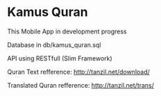 # Kamus Quran

This Mobile App in development progress

Database in db/kamus_quran.sql

API using RESTfull (Slim Framework)

Quran Text refference: http://tanzil.net/download/

Translated Quran refference: http://tanzil.net/trans/
